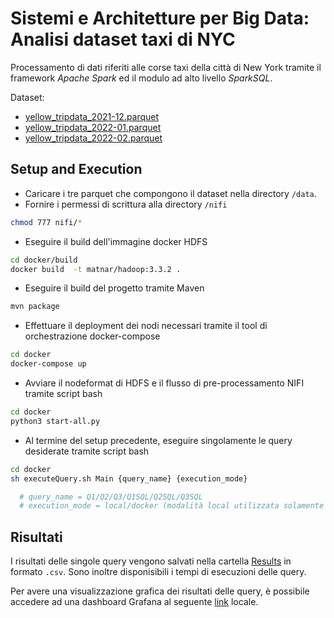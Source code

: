 # Sistemi e Architetture per Big Data: Analisi dataset taxi di NYC
Processamento di dati riferiti alle corse taxi della città di New York tramite il framework *Apache Spark* ed il modulo ad alto livello *SparkSQL*.

Dataset:
* [yellow_tripdata_2021-12.parquet]([https://link](https://nyc-tlc.s3.amazonaws.com/trip+data/yellow_tripdata_2021-12.parquet))
* [yellow_tripdata_2022-01.parquet]([https://link](https://nyc-tlc.s3.amazonaws.com/trip+data/yellow_tripdata_2022-01.parquet))
* [yellow_tripdata_2022-02.parquet]([https://link](https://nyc-tlc.s3.amazonaws.com/trip+data/yellow_tripdata_2022-02.parquet))


## Setup and Execution
* Caricare i tre parquet che compongono il dataset nella directory ```/data```.
* Fornire i permessi di scrittura alla directory ```/nifi```
```bash
chmod 777 nifi/*
```
* Eseguire il build dell'immagine docker HDFS
```bash
cd docker/build
docker build  -t matnar/hadoop:3.3.2 .
```

* Eseguire il build del progetto tramite Maven

```bash
mvn package
```

* Effettuare il deployment dei nodi necessari tramite il tool di orchestrazione docker-compose

```bash
cd docker
docker-compose up
```

* Avviare il nodeformat di HDFS e il flusso di pre-processamento NIFI tramite script bash

```bash
cd docker
python3 start-all.py
```

* Al termine del setup precedente, eseguire singolamente le query desiderate tramite script bash
```bash
cd docker
sh executeQuery.sh Main {query_name} {execution_mode}

  # query_name = Q1/Q2/Q3/Q1SQL/Q2SQL/Q3SQL
  # execution_mode = local/docker (modalità local utilizzata solamente in fase di sviluppo)
```

## Risultati
I risultati delle singole query vengono salvati nella cartella [Results](https://github.com/danilo-dellorco/SABD_proj1/tree/master/Results) in formato ```.csv```. 
Sono inoltre disponisibili i tempi di esecuzioni delle query. 

Per avere una visualizzazione grafica dei risultati delle query, è possibile accedere ad una dashboard Grafana al seguente [link](http://localhost:3000/d/QVfEthCnz/sabd-1?orgId=1) locale. 

